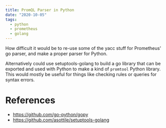 ```yaml
---
title: PromQL Parser in Python
date: "2020-10-05"
tags:
  - python
  - prometheus
  - golang
---
```


How difficult it would be to re-use some of the yacc stuff for Prometheus' go parser, and make a proper parser for Python.

Alternatively could use setuptools-golang to build a go library that can be exported and used with Python to make a kind of `promtool` Python library. This would mostly be useful for things like checking rules or queries for syntax errors.

# References

- <https://github.com/go-python/gopy>
- <https://github.com/asottile/setuptools-golang>
